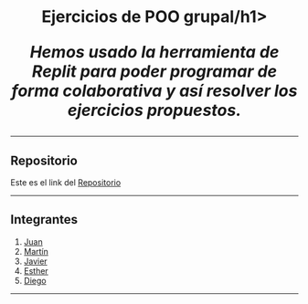 <h1 align="center">Ejercicios de POO grupal/h1>

*Hemos usado la herramienta de Replit para poder programar de forma colaborativa y así resolver los ejercicios propuestos.*

***

<h2>Repositorio</h2>

Este es el link del [Repositorio](https://github.com/Diegodesantos1/Ejercicios_POO_Grupal)

***

<h2>Integrantes</h2>

1. [Juan](https://github.com/jmedina28)
2. [Martín](https://github.com/mat0ta)
3. [Javier](https://github.com/Xavitheforce)
4. [Esther](https://github.com/ESTHERRODRIGUEZGARCIA)
5. [Diego](https://github.com/Diegodesantos1)

***
